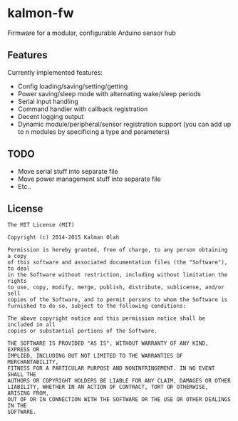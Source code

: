 kalmon-fw
=========

Firmware for a modular, configurable Arduino sensor hub

## Features

Currently implemented features:

* Config loading/saving/setting/getting
* Power saving/sleep mode with alternating wake/sleep periods
* Serial input handling
* Command handler with callback registration
* Decent logging output
* Dynamic module/peripheral/sensor registration support (you can add up to n
  modules by specificing a type and parameters)

## TODO

* Move serial stuff into separate file
* Move power management stuff into separate file
* Etc..

## License

```
The MIT License (MIT)

Copyright (c) 2014-2015 Kalman Olah

Permission is hereby granted, free of charge, to any person obtaining a copy
of this software and associated documentation files (the "Software"), to deal
in the Software without restriction, including without limitation the rights
to use, copy, modify, merge, publish, distribute, sublicense, and/or sell
copies of the Software, and to permit persons to whom the Software is
furnished to do so, subject to the following conditions:

The above copyright notice and this permission notice shall be included in all
copies or substantial portions of the Software.

THE SOFTWARE IS PROVIDED "AS IS", WITHOUT WARRANTY OF ANY KIND, EXPRESS OR
IMPLIED, INCLUDING BUT NOT LIMITED TO THE WARRANTIES OF MERCHANTABILITY,
FITNESS FOR A PARTICULAR PURPOSE AND NONINFRINGEMENT. IN NO EVENT SHALL THE
AUTHORS OR COPYRIGHT HOLDERS BE LIABLE FOR ANY CLAIM, DAMAGES OR OTHER
LIABILITY, WHETHER IN AN ACTION OF CONTRACT, TORT OR OTHERWISE, ARISING FROM,
OUT OF OR IN CONNECTION WITH THE SOFTWARE OR THE USE OR OTHER DEALINGS IN THE
SOFTWARE.
```
